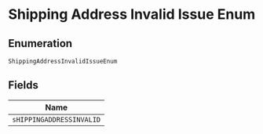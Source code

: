 
# Shipping Address Invalid Issue Enum

## Enumeration

`ShippingAddressInvalidIssueEnum`

## Fields

| Name |
|  --- |
| `sHIPPINGADDRESSINVALID` |

